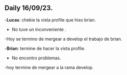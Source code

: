 ## Daily 16/09/23.

-**Lucas**: chekie la vista profile que hiso brian.

- No tuve un inconveniente .

-Hoy se termino de mergear a develop el trabajo de brian.

-**Brian**: termine de hacer la vista profile.

- No encontro problemas.

-hoy termine de mergear a la rama develop.
